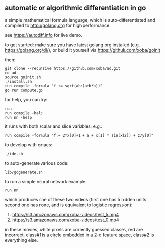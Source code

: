 automatic or algorithmic differentiation in go
----------------------------------------------

a simple mathematical formula language, which is auto-differentiated
and compiled to http://golang.org for high performance.

see https://autodiff.info for live demo.

to get started: make sure you have latest golang.org installed
(e.g. https://golang.org/dl/), or build it yourself via
https://github.com/xoba/goinit

then:

    git clone --recursive https://github.com/xoba/ad.git
    cd ad
    source goinit.sh
    ./install.sh
    run compile -formula "f := sqrt(abs(a+b*b))"
    go run compute.go

for help, you can try:

    run
    run compile -help
    run nn -help

it runs with both scalar and slice variables; e.g.:

    run compile -formula "f:= 2*x[0]+1 + a + x[1] * sin(x[2]) + z/y[0]"

to develop with emacs:

    ./ide.sh

to auto-generate various code:

    lib/gogenerate.sh

to run a simple neural network example:

    run nn

which produces one of these two videos (first one has 5 hidden
units second one has none, and is equivalent to logistic regression):

1. https://s3.amazonaws.com/xoba-videos/test_5.mp4
2. https://s3.amazonaws.com/xoba-videos/test_0.mp4

in these movies, white pixels are correctly guessed classes,
red are incorrect. class#1 is a circle embedded in a 2-d feature 
space, class#2 is everything else.
